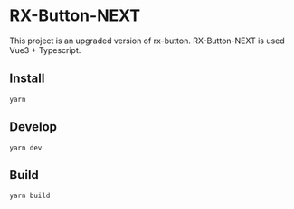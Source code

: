# RX-Button-NEXT

This project is an upgraded version of rx-button. RX-Button-NEXT is used Vue3 + Typescript.

## Install

```
yarn
```

## Develop

```
yarn dev
```

## Build

```
yarn build
```
